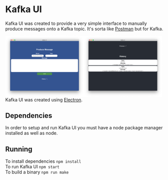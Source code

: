# Kafka UI
Kafka UI was created to provide a very simple interface to manually produce messages onto a Kafka topic. It's sorta like <a href="https://www.getpostman.com/">Postman</a> but for Kafka. 

<div style="float: left;">
<img style="float: left;" src="https://raw.githubusercontent.com/kevincardona/kafka_ui/master/public/preview1.png" width="49%"></img>
<img style="float: left;" src="https://raw.githubusercontent.com/kevincardona/kafka_ui/master/public/preview2.png" width="49%"></img>
</div>

Kafka UI was created using <a href="https://electronjs.org/">Electron</a>.

## Dependencies
In order to setup and run Kafka UI you must have a node package manager installed as well as node.

## Running
To install dependencies `npm install`<br>
To run Kafka UI `npm start`<br>
To build a binary `npm run make`<br>
